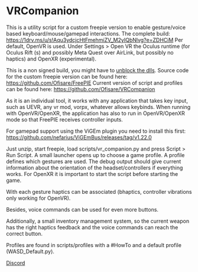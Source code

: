 # VRCompanion
This is a utility script for a custom freepie version to enable gesture/voice based keyboard/mouse/gamepad interactions.
The complete build: https://1drv.ms/u/s!Aqu3ydcjcHtFmehmiZV_M2yIQbNlvg?e=ZDHCiM
Per default, OpenVR is used. Under Settings > Open VR  the Oculus runtime (for Oculus Rift (s) and possibly Meta Quest over AirLink, but possibly no haptics) and OpenXR (experimental).

This is a non signed build, you might have to [unblock the dlls](https://discord.com/channels/747967102895390741/1193837770767081492/1206458400960155698).
Source code for the custom freepie version can be found here: https://github.com/Ofisare/FreePIE
Current version of script and profiles can be found here: https://github.com/Ofisare/VRCompanion

As it is an individual tool, it works with any application that takes key input, such as UEVR, any vr mod, vorpx, whatever allows keybinds.
When running with OpenVR/OpenXR, the application has also to run in OpenVR/OpenXR mode so that FreePIE receives controller inputs.

For gamepad support using the ViGEm plugin you need to install this first: https://github.com/nefarius/ViGEmBus/releases/tag/v1.22.0

Just unzip, start freepie, load scripts/vr_companion.py and press Script >  Run Script. A small launcher opens up to choose a game profile. A profile defines which gestures are used. The debug output should give current information about the orientation of the headset/controllers if everything works. For OpenXR it is important to start the script before starting the game.

With each gesture haptics can be associated (bhaptics, controller vibrations only working for OpenVR).

Besides, voice commands  can be used for even more buttons.

Additionally, a small inventory management system, so the current weapon has the right haptics feedback and the voice commands can reach the correct button.

Profiles are found in scripts/profiles with a #HowTo and a default profile (WASD_Default.py).

[Discord](https://discord.com/channels/747967102895390741/1193837770767081492/1193837770767081492)
